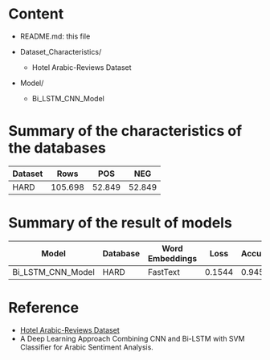 # Content

- README.md: this file

- Dataset_Characteristics/
  - Hotel Arabic-Reviews Dataset

- Model/
  - Bi_LSTM_CNN_Model

# Summary of the characteristics of the databases

| Dataset      | Rows    | POS    | NEG    |
|--------------|---------|--------|--------|
| HARD         | 105.698  | 52.849  | 52.849  |

# Summary of the result of models

| Model      | Database | Word Embeddings    | Loss    | Accuracy    |
|--------------|---------|---------|--------|--------|
| Bi_LSTM_CNN_Model |    HARD    |   FastText   | 0.1544   | 0.9452   |


# Reference

- [Hotel Arabic-Reviews Dataset](https://github.com/elnagara/HARD-Arabic-Dataset)
- A Deep Learning Approach Combining CNN and Bi-LSTM with SVM Classifier for Arabic Sentiment Analysis.